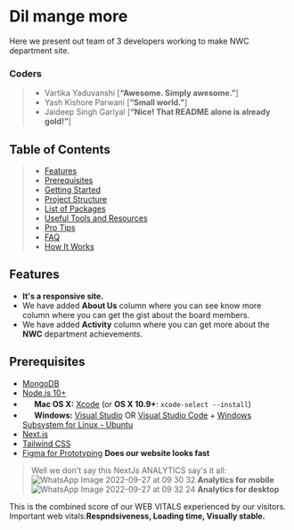 # Dil mange more 
 Here we present out team of 3 developers working to make NWC department site.<br>

### Coders
> - Vartika Yaduvanshi 
>[**“Awesome. Simply awesome.”**]<br> 
> - Yash Kishore Parwani
>[**“Small world."**]<br> 
> - Jaideep Singh Garlyal
> [**“Nice! That README alone is already gold!”**]<br>

Table of Contents
------------------

>- [Features](#features)
>- [Prerequisites](#prerequisites)
>- [Getting Started](#getting-started)
>- [Project Structure](#project-structure)
>- [List of Packages](#list-of-packages)
>- [Useful Tools and Resources](#useful-tools-and-resources)
>- [Pro Tips](#pro-tips)
>- [FAQ](#faq)
>- [How It Works](#how-it-works-mini-guides)

Features
-----------------
- **It's a responsive site.**
- We have added **About Us** column where you can see know more column where you can get the gist about the board members.
- We have added **Activity** column where you can get more about the **NWC** department achievements.

Prerequisites
----------------
- [MongoDB](https://www.mongodb.com/download-center/community)
- [Node.js 10+](http://nodejs.org)
 - <img src="http://deluge-torrent.org/images/apple-logo.gif" height="17">&nbsp;**Mac OS X:** [Xcode](https://itunes.apple.com/us/app/xcode/id497799835?mt=12) (or **OS X 10.9+**: `xcode-select --install`)
 - <img src="http://dc942d419843af05523b-ff74ae13537a01be6cfec5927837dcfe.r14.cf1.rackcdn.com/wp-content/uploads/windows-8-50x50.jpg" height="17">&nbsp;**Windows:** [Visual Studio](https://www.visualstudio.com/products/visual-studio-community-vs) OR [Visual Studio Code](https://code.visualstudio.com) + [Windows Subsystem for Linux - Ubuntu](https://docs.microsoft.com/en-us/windows/wsl/install-win10)
- [Next.js](https://nextjs.org/)
- [Tailwind CSS](https://tailwindcss.com/)
- [Figma for Prototyping](https://www.figma.com/)
**Does our website looks fast**
>Well we don't say this NextJs ANALYTICS say's it all:
![WhatsApp Image 2022-09-27 at 09 30 32](https://user-images.githubusercontent.com/71918370/192430597-00f8e445-61a6-4e13-8189-f95f78980925.jpeg)
**Analytics for mobile**
![WhatsApp Image 2022-09-27 at 09 32 24](https://user-images.githubusercontent.com/71918370/192430697-2a9b675e-020a-41ea-a2ac-94837573eb52.jpeg)
**Analytics for desktop**<br>

This is the combined score of our WEB VITALS experienced by our visitors.
Important web vitals:**Respndsiveness, Loading time, Visually stable.**
